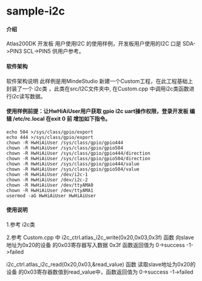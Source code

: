 # sample-i2c

#### 介绍
Atlas200DK 开发板 用户使用I2C 的使用样例，开发板用户使用的I2C 口是 SDA->PIN3   SCL->PIN5 供用户参考。

#### 软件架构
软件架构说明 此样例是用MindeStudio 新建一个Custom工程，在此工程基础上封装了一个 i2c类 ，此类在src/I2C文件夹中, 在Custom.cpp 中调用i2c类函数进行i2c读写数据。

#### 使用样例前提：让HwHiAiUser用户获取 gpio i2c uart操作权限，登录开发板  编辑 /etc/rc.local 在exit 0 前 增加如下指令。
    echo 504 >/sys/class/gpio/export
    echo 444 >/sys/class/gpio/export
    chown -R HwHiAiUser /sys/class/gpio/gpio444
    chown -R HwHiAiUser /sys/class/gpio/gpio504
    chown -R HwHiAiUser /sys/class/gpio/gpio444/direction
    chown -R HwHiAiUser /sys/class/gpio/gpio504/direction
    chown -R HwHiAiUser /sys/class/gpio/gpio444/value
    chown -R HwHiAiUser /sys/class/gpio/gpio504/value
    chown -R HwHiAiUser /dev/i2c-1
    chown -R HwHiAiUser /dev/i2c-2
    chown -R HwHiAiUser /dev/ttyAMA0
    chown -R HwHiAiUser /dev/ttyAMA1
    usermod -aG HwHiAiUser HwHiAiUser

#### 使用说明

1.参考 i2c类

2.参考 Custom.cpp 中 
i2c_ctrl.atlas_i2c_write(0x20,0x03,0x3f) 函数 向slave地址为0x20的设备 的0x03寄存器写入数据 0x3f   函数返回值为 0->success -1->failed

i2c_ctrl.atlas_i2c_read(0x20,0x03,&read_value) 函数 读取slave地址为0x20的设备 的0x03寄存器数值到read_value中，函数返回值为 
0->success -1->failed


